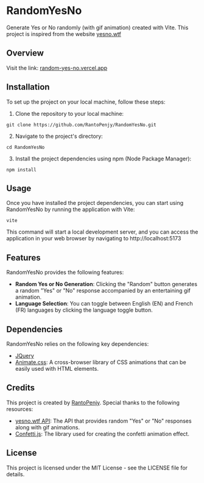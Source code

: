 # RandomYesNo
Generate Yes or No randomly (with gif animation) created with Vite.
This project is inspired from the website [yesno.wtf](https://yesno.wtf)

## Overview

Visit the link:
[random-yes-no.vercel.app](https://random-yes-no.vercel.app/)

## Installation
To set up the project on your local machine, follow these steps:

1. Clone the repository to your local machine:

```
git clone https://github.com/RantoPenjy/RandomYesNo.git
```

2. Navigate to the project's directory:

```
cd RandomYesNo
```

3. Install the project dependencies using npm (Node Package Manager):

```
npm install
```

## Usage

Once you have installed the project dependencies, you can start using RandomYesNo by running the application with Vite:

```
vite
```

This command will start a local development server, and you can access the application in your web browser by navigating to http://localhost:5173

## Features

RandomYesNo provides the following features:

- __Random Yes or No Generation__: Clicking the "Random" button generates a random "Yes" or "No" response accompanied by an entertaining gif animation.
- __Language Selection__: You can toggle between English (EN) and French (FR) languages by clicking the language toggle button.

## Dependencies

RandomYesNo relies on the following key dependencies:

- [JQuery](https://jquery.com)
- [Animate.css](https://animate.style): A cross-browser library of CSS animations that can be easily used with HTML elements.

## Credits

This project is created by [RantoPenjy](https://github.com/RantoPenjy). Special thanks to the following resources:

- [yesno.wtf API](https://yesno.wtf): The API that provides random "Yes" or "No" responses along with gif animations.
- [Confetti.js](https://github.com/Agezao/confetti.js): The library used for creating the confetti animation effect.

## License

This project is licensed under the MIT License - see the LICENSE file for details.
